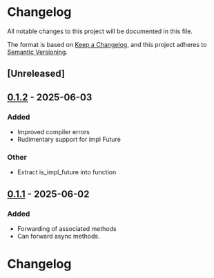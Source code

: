 # Changelog

All notable changes to this project will be documented in this file.

The format is based on [Keep a Changelog](https://keepachangelog.com/en/1.0.0/),
and this project adheres to [Semantic Versioning](https://semver.org/spec/v2.0.0.html).

## [Unreleased]

## [0.1.2](https://github.com/pacman82/double-derive/compare/v0.1.1...v0.1.2) - 2025-06-03

### Added

- Improved compiler errors
- Rudimentary support for impl Future

### Other

- Extract is_impl_future into function

## [0.1.1](https://github.com/pacman82/double-derive/compare/v0.1.0...v0.1.1) - 2025-06-02

### Added

- Forwarding of associated methods
- Can forward async methods.
# Changelog